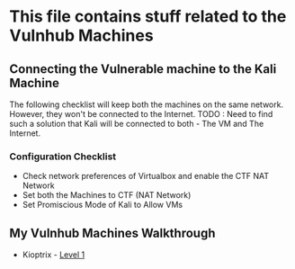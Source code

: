 # This file contains stuff related to the Vulnhub Machines

## Connecting the Vulnerable machine to the Kali Machine

The following checklist will keep both the machines on the same network. 
However, they won't be connected to the Internet.
TODO : Need to find such a solution that Kali will be connected to both - The VM and The Internet.

### Configuration Checklist

* Check network preferences of Virtualbox and enable the CTF NAT Network
* Set both the Machines to CTF (NAT Network)
* Set Promiscious Mode of Kali to Allow VMs

## My Vulnhub Machines Walkthrough

* Kioptrix - [Level 1](./kioptrix/level1/)
